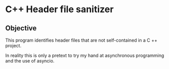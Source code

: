 # C++ Header file sanitizer

## Objective 

This program identifies header files that are not self-contained in a C ++ project. 

In reality this is only a pretext to try my hand at asynchronous programming and the use of asyncio.

